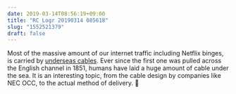 ```yaml
---
date: 2019-03-14T08:56:19+09:00
title: "RC Logr 20190314 085618"
slug: "1552521379"
draft: false
---
```


Most of the massive amount of our internet traffic including Netflix binges, is carried by [underseas cables](https://www.submarinecablemap.com/). Ever since the first one was pulled across the English channel in 1851, humans have laid a huge amount of cable under the sea. It is an interesting topic, from the cable design by companies like NEC OCC, to the actual method of delivery. 🚢 
